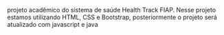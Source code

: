 projeto acadêmico do sistema de saúde Health Track FIAP. Nesse projeto estamos utilizando HTML, CSS e Bootstrap, posteriormente o projeto será atualizado com javascript e java